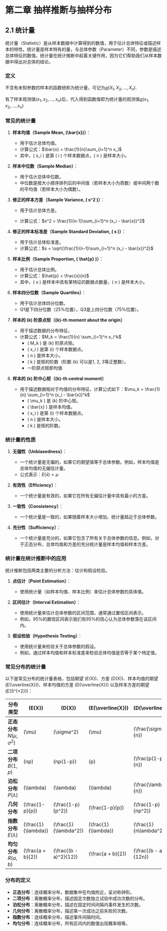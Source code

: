 # 第二章 抽样推断与抽样分布

## 2.1 统计量

统计量（Statistic）是从样本数据中计算得到的数值，用于估计总体特征或描述样本的特性。统计量是样本特有的量，与总体参数（Parameter）不同，参数是描述总体特征的数值。统计量在统计推断中起着关键作用，因为它们帮助我们从样本数据中得出对总体的结论。

### 定义

不含有未知参数的样本的函数统称为统计量，可记为$g(X_1,X_2,...,X_n)$.

有了样本观测值$(x_1,x_2,...,x_n)$后，代入得到函数值即为统计量的观测值$g(x_1,x_2,...,x_n)$

### 常见的统计量

1. **样本均值（Sample Mean, \(\bar{x}\)）**：
	- 用于估计总体均值。
	- 计算公式：$\bar{x} = \frac{1}{n}\sum_{i=1}^n x_i$
	- 其中，\( x_i \) 是第 \( i \) 个样本数据点，\( n \) 是样本大小。

2. **样本中位数（Sample Median）**：
	- 用于估计总体中位数。
	- 中位数是按大小顺序排列后的中间值（若样本大小为奇数）或中间两个数的平均值（若样本大小为偶数）。

3. **修正的样本方差（Sample Variance, \( s^2 \)）**：
	- 用于估计总体方差。

 	- 计算公式：$s^2 = \frac{1}{n-1}\sum_{i=1}^n (x_i - \bar{x})^2$

4. **修正的样本标准差（Sample Standard Deviation, \( s \)）**：
	- 用于估计总体标准差。
	- 计算公式：$s = \sqrt{\frac{1}{n-1}\sum_{i=1}^n (x_i - \bar{x})^2}$

5. **样本比例（Sample Proportion, \( \hat{p} \)）**：
	- 用于估计总体比例。
	- 计算公式：$\hat{p} = \frac{x}{n}$
	- 其中，\( x \) 是样本中具有某特征的数据点数量，\( n \) 是样本大小。

6. **样本四分位数（Sample Quartiles）**：
	- 用于估计总体四分位数。
	- Q1是下四分位数（25%位置），Q3是上四分位数（75%位置）。

7. **样本的 \(k\) 阶原点矩（\(k\)-th moment about the origin）**
	+ 用于描述数据的分布特征，
	+ 计算公式：$M_k = \frac{1}{n} \sum_{i=1}^n x_i^k$
		- \( M_k \) 是 \(k\) 阶原点矩。
		- \( x_i \) 是第 \(i\) 个样本数据点。
		- \( n \) 是样本大小。
		- \( k \) 是矩的阶数（阶数 \(k\) 可以是1, 2, 3等正整数）。
		- 一阶原点矩即均值
8. **样本的 \(k\) 阶中心矩（\(k\)-th central moment）**
	- 用于描述数据相对于均值的分布特征，计算公式如下：$\mu_k = \frac{1}{n} \sum_{i=1}^n (x_i - \bar{x})^k$
		- \( \mu_k \) 是 \(k\) 阶中心矩。
		- \( \bar{x} \) 是样本均值。
		- \( x_i \) 是第 \(i\) 个样本数据点。
		- \( n \) 是样本大小。
		- \( k \) 是矩的阶数。


### 统计量的性质

1. **无偏性（Unbiasedness）**：
	- 一个统计量是无偏的，如果它的期望值等于总体参数。例如，样本均值是总体均值的无偏估计量。
	- 公式表示：$E(\bar{x}) = \mu$

2. **有效性（Efficiency）**：
	- 一个统计量是有效的，如果它在所有无偏估计量中具有最小的方差。

3. **一致性（Consistency）**：
	- 一个统计量是一致的，如果随着样本大小增加，统计量趋近于总体参数。

4. **充分性（Sufficiency）**：
	- 一个统计量是充分的，如果它包含了所有关于总体参数的信息。例如，对于正态分布，总体均值和方差的充分统计量是样本均值和样本方差。

### 统计量在统计推断中的应用

统计推断包括两类主要的分析方法：估计和假设检验。

1. **点估计（Point Estimation）**：
	- 使用统计量（如样本均值、样本比例）来估计总体参数的具体值。

2. **区间估计（Interval Estimation）**：
	- 使用统计量来估计总体参数的区间范围，通常通过置信区间表示。
	- 例如，95%的置信区间表示我们有95%的信心认为总体参数落在该区间内。

3. **假设检验（Hypothesis Testing）**：
	- 使用统计量来检验关于总体参数的假设。
	- 例如，通过样本均值和样本标准差来检验总体均值是否等于某个特定值。

### 常见分布的统计量

以下是常见分布的统计量表格，包括期望 \(E(X)\)、方差 \(D(X)\)、样本均值的期望 \(E(\overline{X})\)、样本均值的方差 \(D(\overline{X})\) 以及样本方差的期望 \(E(S^{*2})\)：

| 分布类型                      | \(E(X)\)              | \(D(X)\)                 | \(E(\overline{X})\)   | \(D(\overline{X})\)       | \(E(S^{*2})\)            |
| ----------------------------- | --------------------- | ------------------------ | --------------------- | ------------------------- | ------------------------ |
| **正态分布**$N(\mu,\sigma^2)$ | \(\mu\)               | \(\sigma^2\)             | \(\mu\)               | \(\frac{\sigma^2}{n}\)    | \(\sigma^2\)             |
| **二项分布**$B(1,p)$          | \(np\)                | \(np(1-p)\)              | \(p\)                 | \(\frac{p(1-p)}{n}\)      | \(p(1-p)\)               |
| **泊松分布**$P(\lambda)$      | \(\lambda\)           | \(\lambda\)              | \(\lambda\)           | \(\frac{\lambda}{n}\)     | \(\lambda\)              |
| **几何分布**                  | \(\frac{1-p}{p}\)     | \(\frac{1-p}{p^2}\)      | \(\frac{1-p}{p}\)     | \(\frac{1-p}{np^2}\)      | \(\frac{1-p}{p^2}\)      |
| **指数分布**$E(\lambda)$      | \(\frac{1}{\lambda}\) | \(\frac{1}{\lambda^2}\)  | \(\frac{1}{\lambda}\) | \(\frac{1}{n\lambda^2}\)  | \(\frac{1}{\lambda^2}\)  |
| **均匀分布**$R(a,b)$          | \(\frac{a + b}{2}\)   | \(\frac{(b - a)^2}{12}\) | \(\frac{a + b}{2}\)   | \(\frac{(b - a)^2}{12n}\) | \(\frac{(b - a)^2}{12}\) |

### 分布的定义

- **正态分布**：连续概率分布，数据集中在均值附近，呈对称钟形。
- **二项分布**：离散概率分布，描述固定次数独立试验中成功次数的分布。
- **泊松分布**：离散概率分布，描述在固定时间间隔内事件发生的次数。
- **几何分布**：离散概率分布，描述第一次成功之前失败的次数。
- **指数分布**：连续概率分布，描述事件间隔时间。
- **均匀分布**：连续概率分布，所有区间内的数值出现概率相等。

